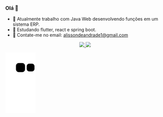 ### Olá 👋

- 🔭 Atualmente trabalho com Java Web desenvolvendo funções em um sistema ERP.
- 🌱 Estudando flutter, react e spring boot.
- 💬 Contate-me no email: alissondeandrade1@gmail.com

<div align="center">
  <a href="https://github.com/AlissonCpx">
  <img height="180em" src="https://github-readme-stats.vercel.app/api?username=AlissonCpx&show_icons=true&theme=dark&include_all_commits=true&count_private=true"/>
  <img height="180em" src="https://github-readme-stats.vercel.app/api/top-langs/?username=AlissonCpx&layout=compact&langs_count=7&theme=dark"/>
</div>

   ![Snake animation](https://github.com/AlissonCpx/AlissonCpx/blob/output/github-contribution-grid-snake.svg)
